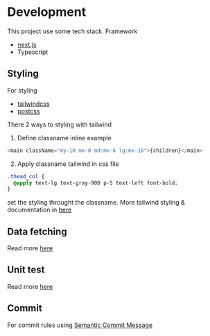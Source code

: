 # Development

This project use some tech stack.
Framework

- [next.js](https://github.com/vercel/next.js/tree/canary/packages/create-next-app)
- Typescript

## Styling

For styling

- [tailwindcss](https://tailwindcss.com/docs/installation)
- [postcss](https://tailwindcss.com/docs/installation/using-postcss)

There 2 ways to styling with tailwind

1. Define classname inline
   example

```js
<main className="my-10 mx-0 md:mx-6 lg:mx-16">{children}</main>
```

2. Apply classname tailwind in css file

```css
.thead_col {
  @apply text-lg text-gray-900 p-5 text-left font-bold;
}
```

set the styling throught the classname. More tailwind styling & documentation in [here](https://tailwindcss.com/docs/scroll-margin)

## Data fetching

Read more [here](data-fetching.md)

## Unit test

Read more [here](testing.md)

## Commit

For commit rules using [Semantic Commit Message](https://gist.github.com/joshbuchea/6f47e86d2510bce28f8e7f42ae84c716)
